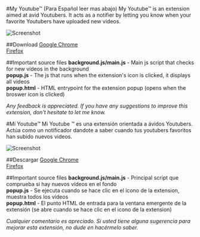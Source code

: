 #My Youtube™ (Para Español leer mas abajo)
My Youtube™ is an extension aimed at avid Youtubers. It acts as a notifier by letting you know when your favorite 
Youtubers have uploaded new videos.

![Screenshot](http://i.imgur.com/AomsYlR.png)

##Download
[Google Chrome](https://chrome.google.com/webstore/detail/my-youtube/cphiahocnjphccbcpaabkhbppnilapeg)<br>
[Firefox](https://github.com/OverStruck/My_Youtube/releases/)<br>
 
##Important source files
**background.js/main.js** - Main js script that checks for new videos in the background<br>
**popup.js** - The js that runs when the extension's icon is clicked, it displays all videos<br>
**popup.html** - HTML entrypoint for the extension popup (opens when the broswer icon is clicked)<br>

*Any feedback is appreciated. If you have any suggestions to improve this extension, don't hesitate to let me know.*

#Mi Youtube™
Mi Youtube ™ es ​​una extensión orientada a ávidos Youtubers. Actúa como un notificador dandote a saber cuando tus youtubers favoritos han subido nuevos videos.

![Screenshot](http://i.imgur.com/AomsYlR.png)

##Descargar
[Google Chrome](https://chrome.google.com/webstore/detail/my-youtube/cphiahocnjphccbcpaabkhbppnilapeg)<br>
[Firefox](https://github.com/OverStruck/My_Youtube/releases/)<br>
 
##Important source files
**background.js/main.js** - Principal script que comprueba si hay nuevos vídeos en el fondo<br>
**popup.js** - Se ejecuta cuando se hace clic en el icono de la extension, muestra todos los vídeos<br>
**popup.html** - El punto HTML de entrada para la ventana emergente de la extensión (se abre cuando se hace clic en el icono de la extension)<br>

*Cualquier comentario es apreciado. Si usted tiene alguna sugerencia para mejorar esta extensión, no dude en hacérmelo saber.*

